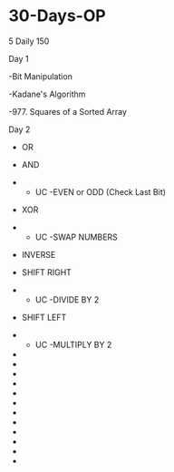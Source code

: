 # 30-Days-OP
5 Daily 150

Day 1

-Bit Manipulation

-Kadane's Algorithm

-977. Squares of a Sorted Array

Day 2

- OR 
- AND 
- - UC -EVEN or ODD (Check Last Bit)
- XOR 
- - UC -SWAP NUMBERS
- INVERSE 
- SHIFT RIGHT 
- - UC -DIVIDE BY 2
- SHIFT LEFT
- - UC -MULTIPLY BY 2
- 

-

-

-

-

-

-

-

-

-

-

-



